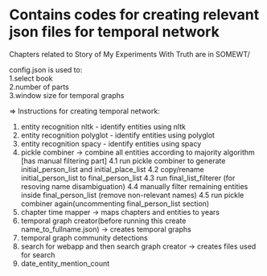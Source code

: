 # Contains codes for creating relevant json files for temporal network

Chapters related to Story of My Experiments With Truth are in SOMEWT/

config.json is used to: </br>
1.select book </br>
2.number of parts </br>
3.window size for temporal graphs </br>


=> Instructions for creating temporal network:

1. entity recognition nltk - identify entities using nltk
2. entity recognition polyglot - identify entities using polyglot
3. entity recognition spacy - identify entities using spacy
4. pickle combiner -> combine all entities according to majority algorithm [has manual filtering part]
	4.1 run pickle combiner to generate initial_person_list and initial_place_list
	4.2 copy/rename initial_person_list to final_person_list
	4.3 run final_list_filterer (for resoving name disambiguation)
	4.4 manually filter remaining entities inside final_person_list (remove non-relevant names)
	4.5 run pickle combiner again(uncommenting final_person_list section)
5. chapter time mapper -> maps chapters and entities to years
6. temporal graph creator(before running this create name_to_fullname.json) -> creates temporal graphs
7. temporal graph community detections
8. search for webapp and then search graph creator -> creates files used for search
9. date_entity_mention_count


